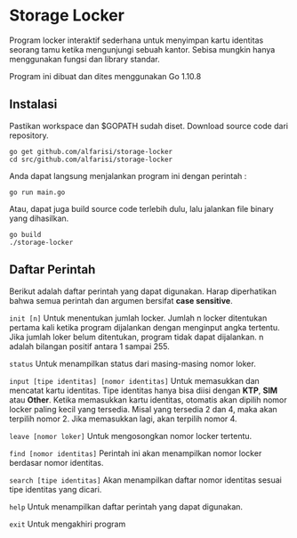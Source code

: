 # Storage Locker

Program locker interaktif sederhana untuk menyimpan kartu identitas seorang tamu ketika mengunjungi sebuah kantor. Sebisa mungkin hanya menggunakan fungsi dan library standar.

Program ini dibuat dan dites menggunakan Go 1.10.8

## Instalasi

Pastikan workspace dan $GOPATH sudah diset.
Download source code dari repository.
```
go get github.com/alfarisi/storage-locker
cd src/github.com/alfarisi/storage-locker
```

Anda dapat langsung menjalankan program ini dengan perintah :
```
go run main.go
```

Atau, dapat juga build source code terlebih dulu, lalu jalankan file binary yang dihasilkan.
```
go build
./storage-locker
```

## Daftar Perintah

Berikut adalah daftar perintah yang dapat digunakan. Harap diperhatikan bahwa semua perintah dan argumen bersifat **case sensitive**.

`init [n]`
Untuk menentukan jumlah locker. Jumlah n locker ditentukan pertama kali ketika program dijalankan dengan menginput
angka tertentu. Jika jumlah loker belum ditentukan, program tidak dapat dijalankan. n adalah bilangan positif antara 1 sampai 255.

`status`
Untuk menampilkan status dari masing-masing nomor loker.

`input [tipe identitas] [nomor identitas]`
Untuk memasukkan dan mencatat kartu identitas. Tipe identitas hanya bisa diisi dengan **KTP**, **SIM** atau **Other**. Ketika memasukkan kartu identitas, otomatis akan dipilih nomor locker paling kecil yang tersedia. Misal yang tersedia 2 dan 4, maka akan terpilih nomor 2. Jika memasukkan lagi, akan terpilih nomor 4.

`leave [nomor loker]`
Untuk mengosongkan nomor locker tertentu.

`find [nomor identitas]`
Perintah ini akan menampilkan nomor locker berdasar nomor identitas.

`search [tipe identitas]`
Akan menampilkan daftar nomor identitas sesuai tipe identitas yang dicari.

`help`
Untuk menampilkan daftar perintah yang dapat digunakan.

`exit`
Untuk mengakhiri program
